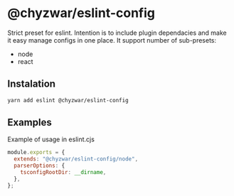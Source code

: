 # @chyzwar/eslint-config

Strict preset for eslint. Intention is to include plugin dependacies and make it easy manage configs in one place. It support number of sub-presets:

- node
- react

## Instalation

```sh
yarn add eslint @chyzwar/eslint-config
```

## Examples

Example of usage in eslint.cjs

```js
module.exports = {
  extends: "@chyzwar/eslint-config/node",
  parserOptions: {
    tsconfigRootDir: __dirname,
  },
};
```
